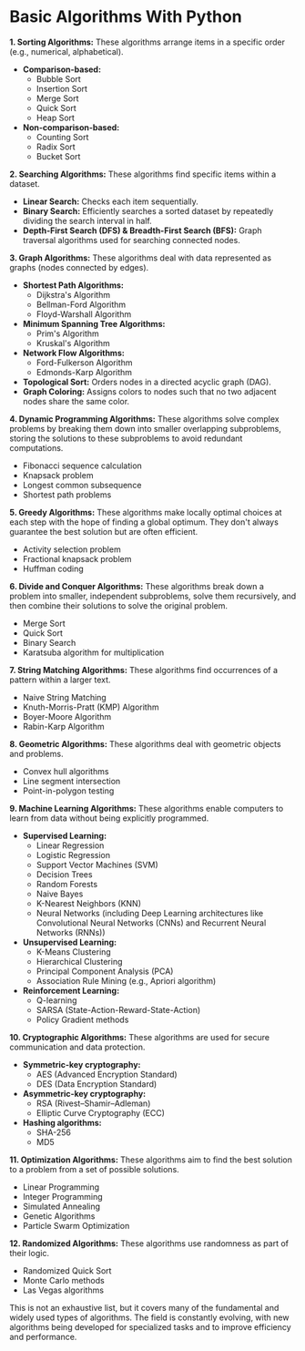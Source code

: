# Basic Algorithms With Python

**1. Sorting Algorithms:** These algorithms arrange items in a specific order (e.g., numerical, alphabetical).

* **Comparison-based:**
    * Bubble Sort
    * Insertion Sort
    * Merge Sort
    * Quick Sort
    * Heap Sort
* **Non-comparison-based:**
    * Counting Sort
    * Radix Sort
    * Bucket Sort

**2. Searching Algorithms:** These algorithms find specific items within a dataset.

* **Linear Search:** Checks each item sequentially.
* **Binary Search:** Efficiently searches a sorted dataset by repeatedly dividing the search interval in half.
* **Depth-First Search (DFS) & Breadth-First Search (BFS):** Graph traversal algorithms used for searching connected nodes.

**3. Graph Algorithms:** These algorithms deal with data represented as graphs (nodes connected by edges).

* **Shortest Path Algorithms:**
    * Dijkstra's Algorithm
    * Bellman-Ford Algorithm
    * Floyd-Warshall Algorithm
* **Minimum Spanning Tree Algorithms:**
    * Prim's Algorithm
    * Kruskal's Algorithm
* **Network Flow Algorithms:**
    * Ford-Fulkerson Algorithm
    * Edmonds-Karp Algorithm
* **Topological Sort:** Orders nodes in a directed acyclic graph (DAG).
* **Graph Coloring:** Assigns colors to nodes such that no two adjacent nodes share the same color.

**4. Dynamic Programming Algorithms:** These algorithms solve complex problems by breaking them down into smaller overlapping subproblems, storing the solutions to these subproblems to avoid redundant computations.

* Fibonacci sequence calculation
* Knapsack problem
* Longest common subsequence
* Shortest path problems

**5. Greedy Algorithms:** These algorithms make locally optimal choices at each step with the hope of finding a global optimum. They don't always guarantee the best solution but are often efficient.

* Activity selection problem
* Fractional knapsack problem
* Huffman coding

**6. Divide and Conquer Algorithms:** These algorithms break down a problem into smaller, independent subproblems, solve them recursively, and then combine their solutions to solve the original problem.

* Merge Sort
* Quick Sort
* Binary Search
* Karatsuba algorithm for multiplication

**7. String Matching Algorithms:** These algorithms find occurrences of a pattern within a larger text.

* Naive String Matching
* Knuth-Morris-Pratt (KMP) Algorithm
* Boyer-Moore Algorithm
* Rabin-Karp Algorithm

**8. Geometric Algorithms:** These algorithms deal with geometric objects and problems.

* Convex hull algorithms
* Line segment intersection
* Point-in-polygon testing

**9. Machine Learning Algorithms:** These algorithms enable computers to learn from data without being explicitly programmed.

* **Supervised Learning:**
    * Linear Regression
    * Logistic Regression
    * Support Vector Machines (SVM)
    * Decision Trees
    * Random Forests
    * Naive Bayes
    * K-Nearest Neighbors (KNN)
    * Neural Networks (including Deep Learning architectures like Convolutional Neural Networks (CNNs) and Recurrent Neural Networks (RNNs))
* **Unsupervised Learning:**
    * K-Means Clustering
    * Hierarchical Clustering
    * Principal Component Analysis (PCA)
    * Association Rule Mining (e.g., Apriori algorithm)
* **Reinforcement Learning:**
    * Q-learning
    * SARSA (State-Action-Reward-State-Action)
    * Policy Gradient methods

**10. Cryptographic Algorithms:** These algorithms are used for secure communication and data protection.

* **Symmetric-key cryptography:**
    * AES (Advanced Encryption Standard)
    * DES (Data Encryption Standard)
* **Asymmetric-key cryptography:**
    * RSA (Rivest–Shamir–Adleman)
    * Elliptic Curve Cryptography (ECC)
* **Hashing algorithms:**
    * SHA-256
    * MD5

**11. Optimization Algorithms:** These algorithms aim to find the best solution to a problem from a set of possible solutions.

* Linear Programming
* Integer Programming
* Simulated Annealing
* Genetic Algorithms
* Particle Swarm Optimization

**12. Randomized Algorithms:** These algorithms use randomness as part of their logic.

* Randomized Quick Sort
* Monte Carlo methods
* Las Vegas algorithms

This is not an exhaustive list, but it covers many of the fundamental and widely used types of algorithms. The field is constantly evolving, with new algorithms being developed for specialized tasks and to improve efficiency and performance.

